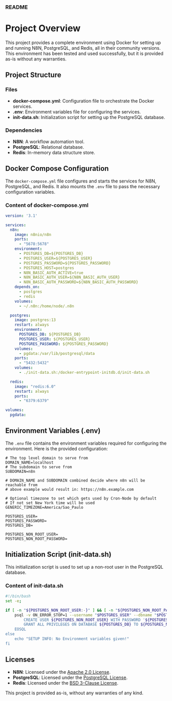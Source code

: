 ### README

# Project Overview

This project provides a complete environment using Docker for setting up and running N8N, PostgreSQL, and Redis, all in their community versions. This environment has been tested and used successfully, but it is provided as-is without any warranties.

## Project Structure

### Files

- **docker-compose.yml**: Configuration file to orchestrate the Docker services.
- **.env**: Environment variables file for configuring the services.
- **init-data.sh**: Initialization script for setting up the PostgreSQL database.

### Dependencies

- **N8N**: A workflow automation tool.
- **PostgreSQL**: Relational database.
- **Redis**: In-memory data structure store.

## Docker Compose Configuration

The `docker-compose.yml` file configures and starts the services for N8N, PostgreSQL, and Redis. It also mounts the `.env` file to pass the necessary configuration variables.

### Content of docker-compose.yml

```yaml
version: '3.1'

services:
  n8n:
    image: n8nio/n8n
    ports:
      - "5678:5678"
    environment:
      - POSTGRES_DB=${POSTGRES_DB}
      - POSTGRES_USER=${POSTGRES_USER}
      - POSTGRES_PASSWORD=${POSTGRES_PASSWORD}
      - POSTGRES_HOST=postgres
      - N8N_BASIC_AUTH_ACTIVE=true
      - N8N_BASIC_AUTH_USER=${N8N_BASIC_AUTH_USER}
      - N8N_BASIC_AUTH_PASSWORD=${N8N_BASIC_AUTH_PASSWORD}
    depends_on:
      - postgres
      - redis
    volumes:
      - ~/.n8n:/home/node/.n8n

  postgres:
    image: postgres:13
    restart: always
    environment:
      POSTGRES_DB: ${POSTGRES_DB}
      POSTGRES_USER: ${POSTGRES_USER}
      POSTGRES_PASSWORD: ${POSTGRES_PASSWORD}
    volumes:
      - pgdata:/var/lib/postgresql/data
    ports:
      - "5432:5432"
    volumes:
      - ./init-data.sh:/docker-entrypoint-initdb.d/init-data.sh

  redis:
    image: "redis:6.0"
    restart: always
    ports:
      - "6379:6379"

volumes:
  pgdata:
```

## Environment Variables (.env)

The `.env` file contains the environment variables required for configuring the environment. Here is the provided configuration:

```env
# The top level domain to serve from
DOMAIN_NAME=localhost
# The subdomain to serve from
SUBDOMAIN=n8n

# DOMAIN_NAME and SUBDOMAIN combined decide where n8n will be reachable from
# above example would result in: https://n8n.example.com

# Optional timezone to set which gets used by Cron-Node by default
# If not set New York time will be used
GENERIC_TIMEZONE=America/Sao_Paulo

POSTGRES_USER=
POSTGRES_PASSWORD=
POSTGRES_DB=   

POSTGRES_NON_ROOT_USER=
POSTGRES_NON_ROOT_PASSWORD=
```

## Initialization Script (init-data.sh)

This initialization script is used to set up a non-root user in the PostgreSQL database.

### Content of init-data.sh

```bash
#!/bin/bash
set -e;

if [ -n "${POSTGRES_NON_ROOT_USER:-}" ] && [ -n "${POSTGRES_NON_ROOT_PASSWORD:-}" ]; then
	psql -v ON_ERROR_STOP=1 --username "$POSTGRES_USER" --dbname "$POSTGRES_DB" <<-EOSQL
		CREATE USER ${POSTGRES_NON_ROOT_USER} WITH PASSWORD '${POSTGRES_NON_ROOT_PASSWORD}';
		GRANT ALL PRIVILEGES ON DATABASE ${POSTGRES_DB} TO ${POSTGRES_NON_ROOT_USER};
	EOSQL
else
	echo "SETUP INFO: No Environment variables given!"
fi
```

## Licenses

- **N8N**: Licensed under the [Apache 2.0 License](https://github.com/n8n-io/n8n/blob/master/LICENSE).
- **PostgreSQL**: Licensed under the [PostgreSQL License](https://www.postgresql.org/about/licence/).
- **Redis**: Licensed under the [BSD 3-Clause License](https://github.com/redis/redis/blob/unstable/COPYING).

This project is provided as-is, without any warranties of any kind.